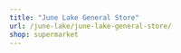 ```yaml
---
title: "June Lake General Store"
url: /june-lake/june-lake-general-store/
shop: supermarket
---
```

